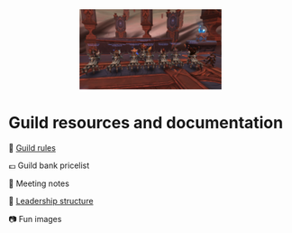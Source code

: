 <head>
		<title>portfolio</title>
		<link rel="stylesheet" type="text/css" href="css/main.css">
	</head>
<div align="center"> <img src="images/groupmount.png" alt="drawing" width="50%"/>  </div>

# Guild resources and documentation  

:page_with_curl: [Guild rules](/rules) 

:pound: Guild bank pricelist 

:closed_book: Meeting notes 

:crown: [Leadership structure](/leadership)

:camera: Fun images 
